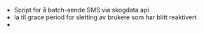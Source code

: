 - Script for å batch-sende SMS via skogdata api
- la til grace period for sletting av brukere som har blitt reaktivert
- 
